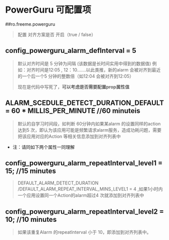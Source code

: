 # PowerGuru 可配置项

##ro.freeme.powerguru

>配置 对齐方案是否 开启（true / false）

## config_powerguru_alarm_defInterval = 5

>默认对齐时间是 5 分钟为间隔 (该数据是长时间实用中得到的数据值)
>例如：对齐时间是12:05 , 12：10.......以此类推，新的alarm 会被对齐到最近的一个后一个5 分钟的整数倍（如12:04 会被对齐到12:05）
>
>现在是代码中写死了，**可以考虑是否需要配置prop属性值**
>


## ALARM_SCEDULE_DETECT_DURATION_DEFAULT = 60 * MILLIS_PER_MINUTE //60 minuteis

> 默认的自学习时间段，如判断 60分钟内如果某alarm 的设置同样的action 达到5 次，即认为该应用可能是频繁请求alarm服务，造成功耗问题，需要把该应用对应的Action 等相关信息添加到对齐列表中

* 注：请同如下两个属性一同理解

## config_powerguru_alarm_repeatInterval_level1 = 15; //15 minutes

>DEFAULT_ALARM_DETECT_DURATION  /DEFAULT_ALARM_REPEAT_INTERVAL_MINS_LEVEL1 = 4 ,如果1小时内一个应用设置同一个Action的alarm超过4 次就添加到对齐列表中

## config_powerguru_alarm_repeatInterval_level2 = 10; //10 minutes

>如果该重复Alarm 的repeatInterval 小于 10，即添加到对齐列表中。


















